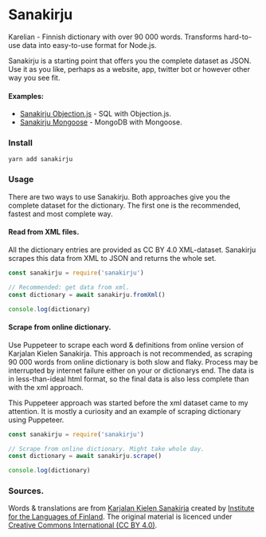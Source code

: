 # Sanakirju

Karelian - Finnish dictionary with over 90 000 words. Transforms hard-to-use data into easy-to-use format for Node.js. 

Sanakirju is a starting point that offers you the complete dataset as JSON. Use it as you like, perhaps as a website, app, twitter bot or however other way you see fit.

#### Examples:

- [Sanakirju Objection.js](https://github.com/stscoundrel/sanakirju-objectionjs) - SQL with Objection.js.
- [Sanakirju Mongoose](https://github.com/stscoundrel/sanakirju-mongoose) - MongoDB with Mongoose.


### Install

`yarn add sanakirju`

### Usage

There are two ways to use Sanakirju. Both approaches give you the complete dataset for the dictionary. The first one is the recommended, fastest and most complete way.

#### Read from XML files.

All the dictionary entries are provided as CC BY 4.0 XML-dataset. Sanakirju scrapes this data from XML to JSON and returns the whole set.


```javascript
const sanakirju = require('sanakirju')

// Recommended: get data from xml.
const dictionary = await sanakirju.fromXml()

console.log(dictionary)
```

#### Scrape from online dictionary.

Use Puppeteer to scrape each word & definitions from online version of Karjalan Kielen Sanakirja. This approach is not recommended, as scraping 90 000 words from online dictionary is both slow and flaky. Process may be interrupted by internet failure either on your or dictionarys end. The data is in less-than-ideal html format, so the final data is also less complete than with the xml approach.

This Puppeteer approach was started before the xml dataset came to my attention. It is mostly a curiosity and an example of scraping dictionary using Puppeteer.

```javascript
const sanakirju = require('sanakirju')

// Scrape from online dictionary. Might take whole day.
const dictionary = await sanakirju.scrape()

console.log(dictionary)
```

### Sources.

Words & translations are from [Karjalan Kielen Sanakirja](http://kaino.kotus.fi/cgi-bin/kks/kks_etusivu.cgi) created by [Institute for the Languages of Finland](https://www.kotus.fi/en). The original material is licenced under [Creative Commons International (CC BY 4.0)](https://creativecommons.org/licenses/by/4.0/).
